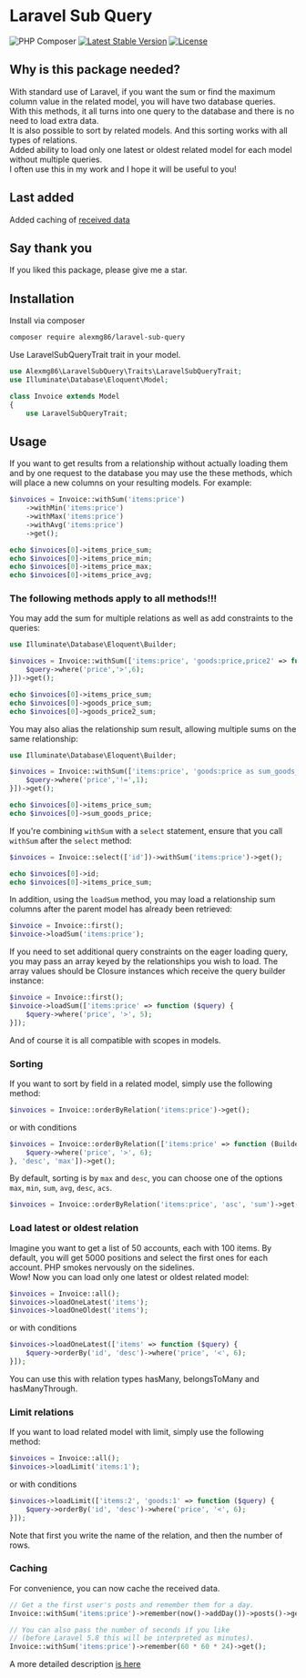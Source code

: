 # Laravel Sub Query

![PHP Composer](https://github.com/Alexmg86/laravel-sub-query/workflows/PHP%20Composer/badge.svg)
[![Latest Stable Version](https://poser.pugx.org/alexmg86/laravel-sub-query/v/stable)](https://packagist.org/packages/alexmg86/laravel-sub-query)
[![License](https://poser.pugx.org/alexmg86/laravel-sub-query/license)](https://packagist.org/packages/alexmg86/laravel-sub-query)

## Why is this package needed?

With standard use of Laravel, if you want the sum or find the maximum column value in the related model, you will have two database queries.  
With this methods, it all turns into one query to the database and there is no need to load extra data.  
It is also possible to sort by related models. And this sorting works with all types of relations.  
Added ability to load only one latest or oldest related model for each model without multiple queries.  
I often use this in my work and I hope it will be useful to you!

## Last added

Added caching of [received data](https://github.com/Alexmg86/laravel-sub-query#caching)

## Say thank you

If you liked this package, please give me a star.

## Installation

Install via composer
```bash
composer require alexmg86/laravel-sub-query
```
Use LaravelSubQueryTrait trait in your model.
```php
use Alexmg86\LaravelSubQuery\Traits\LaravelSubQueryTrait;
use Illuminate\Database\Eloquent\Model;

class Invoice extends Model
{
    use LaravelSubQueryTrait;
```

## Usage

If you want to get results from a relationship without actually loading them and by one request to the database you may use the these methods, which will place a new columns on your resulting models. For example:
```php
$invoices = Invoice::withSum('items:price')
    ->withMin('items:price')
    ->withMax('items:price')
    ->withAvg('items:price')
    ->get();

echo $invoices[0]->items_price_sum;
echo $invoices[0]->items_price_min;
echo $invoices[0]->items_price_max;
echo $invoices[0]->items_price_avg;
```
### The following methods apply to all methods!!!

You may add the sum for multiple relations as well as add constraints to the queries:
```php
use Illuminate\Database\Eloquent\Builder;

$invoices = Invoice::withSum(['items:price', 'goods:price,price2' => function (Builder $query) {
    $query->where('price','>',6);
}])->get();

echo $invoices[0]->items_price_sum;
echo $invoices[0]->goods_price_sum;
echo $invoices[0]->goods_price2_sum;
```
You may also alias the relationship sum result, allowing multiple sums on the same relationship:
```php
use Illuminate\Database\Eloquent\Builder;

$invoices = Invoice::withSum(['items:price', 'goods:price as sum_goods_price' => function (Builder $query) {
    $query->where('price','!=',1);
}])->get();

echo $invoices[0]->items_price_sum;
echo $invoices[0]->sum_goods_price;
```
If you're combining `withSum` with a `select` statement, ensure that you call `withSum` after the `select` method:
```php
$invoices = Invoice::select(['id'])->withSum('items:price')->get();

echo $invoices[0]->id;
echo $invoices[0]->items_price_sum;
```
In addition, using the `loadSum` method, you may load a relationship sum columns after the parent model has already been retrieved:
```php
$invoice = Invoice::first();
$invoice->loadSum('items:price');
```
If you need to set additional query constraints on the eager loading query, you may pass an array keyed by the relationships you wish to load. The array values should be Closure instances which receive the query builder instance:
```php
$invoice = Invoice::first();
$invoice->loadSum(['items:price' => function ($query) {
    $query->where('price', '>', 5);
}]);
```
And of course it is all compatible with scopes in models.

### Sorting

If you want to sort by field in a related model, simply use the following method:
```php
$invoices = Invoice::orderByRelation('items:price')->get();
```
or with conditions
```php
$invoices = Invoice::orderByRelation(['items:price' => function (Builder $query) {
    $query->where('price', '>', 6);
}, 'desc', 'max'])->get();
```
By default, sorting is by `max` and `desc`, you can choose one of the options `max`, `min`, `sum`, `avg`, `desc`, `acs`.
```php
$invoices = Invoice::orderByRelation('items:price', 'asc', 'sum')->get();
```

### Load latest or oldest relation

Imagine you want to get a list of 50 accounts, each with 100 items. By default, you will get 5000 positions and select the first ones for each account. PHP smokes nervously on the sidelines.  
Wow! Now you can load only one latest or oldest related model:
```php
$invoices = Invoice::all();
$invoices->loadOneLatest('items');
$invoices->loadOneOldest('items');
```
or with conditions
```php
$invoices->loadOneLatest(['items' => function ($query) {
    $query->orderBy('id', 'desc')->where('price', '<', 6);
}]);
```
You can use this with relation types hasMany, belongsToMany and hasManyThrough.

### Limit relations

If you want to load related model with limit, simply use the following method:
```php
$invoices = Invoice::all();
$invoices->loadLimit('items:1');
```
or with conditions
```php
$invoices->loadLimit(['items:2', 'goods:1' => function ($query) {
    $query->orderBy('id', 'desc')->where('price', '<', 6);
}]);
```
Note that first you write the name of the relation, and then the number of rows.

### Caching

For convenience, you can now cache the received data.
```php
// Get a the first user's posts and remember them for a day.
Invoice::withSum('items:price')->remember(now()->addDay())->posts()->get();

// You can also pass the number of seconds if you like
// (before Laravel 5.8 this will be interpreted as minutes).
Invoice::withSum('items:price')->remember(60 * 60 * 24)->get();
```
A more detailed description [is here](https://github.com/Alexmg86/laravel-sub-query/wiki/Cache)

